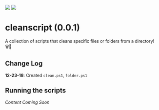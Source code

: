 ![](https://img.shields.io/badge/script-working-brightgreen.svg)
![](https://img.shields.io/badge/tested_on-Windows_10-blue.svg)

# cleanscript (0.0.1)
A collection of scripts that cleans specific files or folders from a directory! 🗑📁

## Change Log
**12-23-18**: Created `clean.ps1`, `folder.ps1` 

## Running the scripts
_Content Coming Soon_